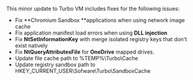 This minor update to Turbo VM includes fixes for the following issues:

- Fix **Chromium Sandbox **applications when using network image cache
- Fix application manifest load errors when using **DLL injection**
- Fix **NtSetInformationKey** with merge isolated registry keys that don't exist natively
- Fix **NtQueryAttributesFile** for **OneDrive** mapped drives.
- Update file cache path to %TEMP%\Turbo\Cache
- Update registry sandbox path to HKEY_CURRENT_USER\Sofware\Turbo\SandboxCache



